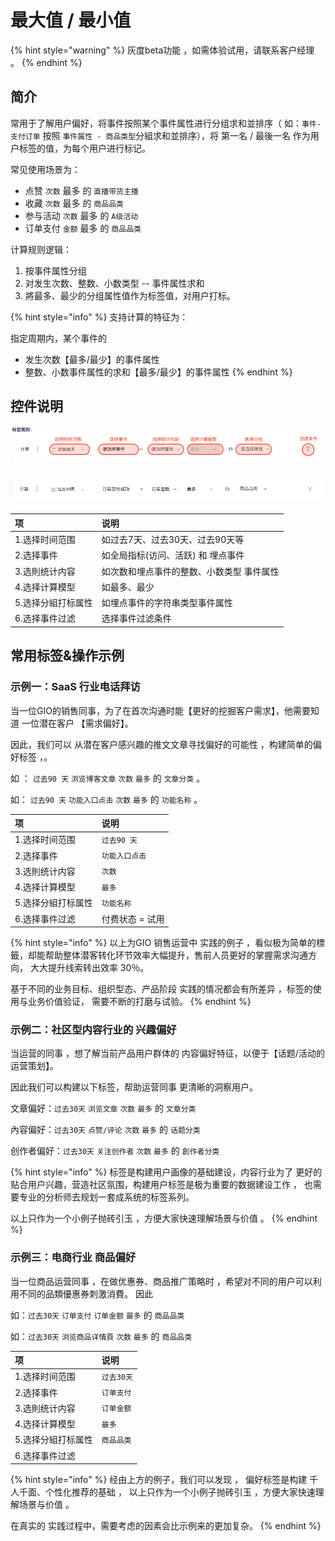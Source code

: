 # 最大值 / 最小值

{% hint style="warning" %}
灰度beta功能 ，如需体验试用，请联系客户经理 。
{% endhint %}

## 简介

常用于了解用户偏好，将事件按照某个事件属性进行分组求和並排序（ 如：`事件-支付订单` 按照 `事件属性 - 商品类型`分組求和並排序），将 第一名 / 最後一名 作为用户标签的值，为每个用户进行标记。

常见使用场景为：  

* 点赞 `次数`   最多  的  `直播带货主播`
* 收藏 `次数`   最多  的  `商品品类`
* 参与活动 `次数`   最多  的  `A级活动`
* 订单支付 `金额`   最多  的  `商品品类`

计算规则逻辑：

1. 按事件属性分组
2. 对发生次数、整数、小数类型 -- 事件属性求和
3. 將最多、最少的分组属性值作为标签值，对用户打标。

{% hint style="info" %}
支持计算的特征为：

指定周期内，某个事件的

* 发生次数【最多/最少】的事件属性
* 整数、小数事件属性的求和【最多/最少】的事件属性
{% endhint %}



## 控件说明

![](../../../../.gitbook/assets/ying-mu-jie-tu-20200812-xia-wu-5.26.01%20%281%29.png)

![](../../../../.gitbook/assets/ying-mu-jie-tu-20200812-xia-wu-5.34.27.png)

| 项 | 说明 |
| :--- | :--- |
| 1.选择时间范围 | 如过去7天、过去30天、过去90天等 |
| 2.选择事件 | 如全局指标\(访问、活跃\) 和 埋点事件 |
| 3.选則统计内容 | 如次数和埋点事件的整数、小数类型 事件属性 |
| 4.选择计算模型 | 如最多、最少 |
| 5.选择分組打标属性 | 如埋点事件的字符串类型事件属性 |
| 6.选择事件过滤 | 选择事件过滤条件 |



## 常用标签&操作示例

### 示例一：SaaS 行业电话拜访

当一位GIO的销售同事，为了在首次沟通时能【更好的挖掘客户需求】，他需要知道 一位潜在客户 【需求偏好】。

因此，我们可以 从潜在客户感兴趣的推文文章寻找偏好的可能性 ，构建简单的偏好标签 ，。  
  
如 ： `过去90 天`  `浏览博客文章`  `次数` `最多`  的  `文章分类` 。

如：  `过去90 天`  `功能入口点击`  `次数`  `最多`  的  `功能名称` 。

| 项 | 说明 |
| :--- | :--- |
| 1.选择时间范围 | `过去90 天` |
| 2.选择事件 | `功能入口点击` |
| 3.选則统计内容 | `次数` |
| 4.选择计算模型 | `最多` |
| 5.选择分組打标属性 | `功能名称` |
| 6.选择事件过滤   | 付费状态 = 试用 |

{% hint style="info" %}
 以上为GIO 销售运营中 实践的例子 ，看似极为简单的標籤，却能帮助整体潜客转化环节效率大幅提升，售前人员更好的掌握需求沟通方向， 大大提升线索转出效率 30％。

基于不同的业务目标、组织型态、产品阶段 实践的情况都会有所差异 ，标签的使用与业务价值验证， 需要不断的打磨与试验。
{% endhint %}



### 示例二：社区型内容行业的 兴趣偏好

当运营的同事 ，想了解当前产品用户群体的 内容偏好特征，以便于【话题/活动的运营策划】。

因此我们可以构建以下标签，帮助运营同事 更清晰的洞察用户。

文章偏好：`过去30天`  `浏览文章`   `次数`  `最多`  的  `文章分类`

內容偏好：`过去30天` `点赞/评论`   `次数`  `最多`  的  `话题分类`

创作者偏好：`过去30天` `关注创作者`   `次数`  `最多`  的  `創作者分类`

{% hint style="info" %}
标签是构建用户画像的基础建设，内容行业为了 更好的贴合用户兴趣，营造社区氛围，构建用户标签是极为重要的数据建设工作 ， 也需要专业的分析师去规划一套成系统的标签系列。

 以上只作为一个小例子抛砖引玉 ，方便大家快速理解场景与价值 。
{% endhint %}



### 示例三：电商行业 商品偏好

当一位商品运营同事 ，在做优惠券、商品推广策略时 ，希望对不同的用户可以利用不同的品類優惠券刺激消費。 因此

如：`过去30天`  `订单支付`  `订单金额`  `最多`  的  `商品品类`

如：`过去30天`  `浏览商品详情頁` `次数`  `最多`  的  `商品品类`

| 项 | 说明 |
| :--- | :--- |
| 1.选择时间范围 | `过去30天` |
| 2.选择事件 | `订单支付` |
| 3.选則统计内容 | `订单金额` |
| 4.选择计算模型 | `最多` |
| 5.选择分組打标属性 | `商品品类` |
| 6.选择事件过滤 |  |

{% hint style="info" %}
经由上方的例子，我们可以发现 ， 偏好标签是构建 千人千面、个性化推荐的基础 ， 以上只作为一个小例子抛砖引玉 ，方便大家快速理解场景与价值 。  
  
在真实的 实践过程中，需要考虑的因素会比示例来的更加复杂。
{% endhint %}





